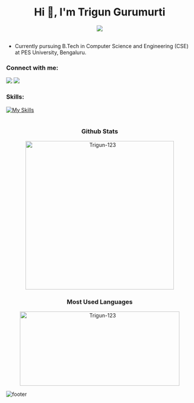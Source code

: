 <h1 align="center">Hi 👋, I'm Trigun Gurumurti</h1>

<div align="center">
<img src="https://komarev.com/ghpvc/?username=Trigun-123&&style=flat-square" align="center" />
</div>
<br>

- Currently pursuing B.Tech in Computer Science and Engineering (CSE) at PES University, Bengaluru.

<h3 align="left">Connect with me:</h3>

[![](https://img.shields.io/badge/Gmail-D14836?style=for-the-badge&logo=gmail&logoColor=white)](mailto:triguntamragouri@gmail.com)
[![](https://img.shields.io/badge/linkedin-%231E77B5.svg?&style=for-the-badge&logo=linkedin)](https://in.linkedin.com/in/trigungurumurti)
<br>

<h3 align="left">Skills:</h3>

[![My Skills](https://skillicons.dev/icons?i=cpp,html,css,git,github,js,react,nodejs,expressjs,nextjs,mongodb,c,python,&theme=dark)](https://github.com/Trigun-123)

#

<h3 align="center">Github Stats</h3>
<div align="center">
  <img align="center" width="400" src="https://github-readme-stats.vercel.app/api?username=Trigun-123&show_icons=true&locale=en&border_radius=10&theme=dracula" alt="Trigun-123" />
</div>

<h3 align="center">Most Used Languages</h3>
<div align="center">
  <img align="center" width="430" height="200" src="https://github-readme-stats.vercel.app/api/top-langs?username=Trigun-123&show_icons=true&layout=compact&locale=en&theme=dracula" alt="Trigun-123" />
</div>

![footer](https://user-images.githubusercontent.com/10498744/210157572-1fca0242-8af2-46a6-bfa3-666ffd40ebde.svg)

#
